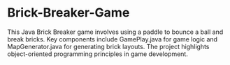 # Brick-Breaker-Game
This Java Brick Breaker game involves using a paddle to bounce a ball and break bricks. Key components include GamePlay.java for game logic and MapGenerator.java for generating brick layouts. The project highlights object-oriented programming principles in game development.
